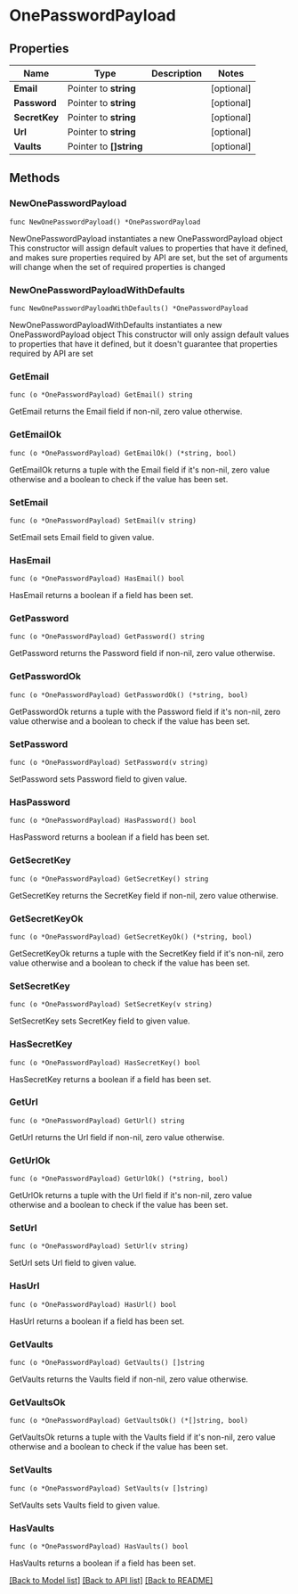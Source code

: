 # OnePasswordPayload

## Properties

Name | Type | Description | Notes
------------ | ------------- | ------------- | -------------
**Email** | Pointer to **string** |  | [optional] 
**Password** | Pointer to **string** |  | [optional] 
**SecretKey** | Pointer to **string** |  | [optional] 
**Url** | Pointer to **string** |  | [optional] 
**Vaults** | Pointer to **[]string** |  | [optional] 

## Methods

### NewOnePasswordPayload

`func NewOnePasswordPayload() *OnePasswordPayload`

NewOnePasswordPayload instantiates a new OnePasswordPayload object
This constructor will assign default values to properties that have it defined,
and makes sure properties required by API are set, but the set of arguments
will change when the set of required properties is changed

### NewOnePasswordPayloadWithDefaults

`func NewOnePasswordPayloadWithDefaults() *OnePasswordPayload`

NewOnePasswordPayloadWithDefaults instantiates a new OnePasswordPayload object
This constructor will only assign default values to properties that have it defined,
but it doesn't guarantee that properties required by API are set

### GetEmail

`func (o *OnePasswordPayload) GetEmail() string`

GetEmail returns the Email field if non-nil, zero value otherwise.

### GetEmailOk

`func (o *OnePasswordPayload) GetEmailOk() (*string, bool)`

GetEmailOk returns a tuple with the Email field if it's non-nil, zero value otherwise
and a boolean to check if the value has been set.

### SetEmail

`func (o *OnePasswordPayload) SetEmail(v string)`

SetEmail sets Email field to given value.

### HasEmail

`func (o *OnePasswordPayload) HasEmail() bool`

HasEmail returns a boolean if a field has been set.

### GetPassword

`func (o *OnePasswordPayload) GetPassword() string`

GetPassword returns the Password field if non-nil, zero value otherwise.

### GetPasswordOk

`func (o *OnePasswordPayload) GetPasswordOk() (*string, bool)`

GetPasswordOk returns a tuple with the Password field if it's non-nil, zero value otherwise
and a boolean to check if the value has been set.

### SetPassword

`func (o *OnePasswordPayload) SetPassword(v string)`

SetPassword sets Password field to given value.

### HasPassword

`func (o *OnePasswordPayload) HasPassword() bool`

HasPassword returns a boolean if a field has been set.

### GetSecretKey

`func (o *OnePasswordPayload) GetSecretKey() string`

GetSecretKey returns the SecretKey field if non-nil, zero value otherwise.

### GetSecretKeyOk

`func (o *OnePasswordPayload) GetSecretKeyOk() (*string, bool)`

GetSecretKeyOk returns a tuple with the SecretKey field if it's non-nil, zero value otherwise
and a boolean to check if the value has been set.

### SetSecretKey

`func (o *OnePasswordPayload) SetSecretKey(v string)`

SetSecretKey sets SecretKey field to given value.

### HasSecretKey

`func (o *OnePasswordPayload) HasSecretKey() bool`

HasSecretKey returns a boolean if a field has been set.

### GetUrl

`func (o *OnePasswordPayload) GetUrl() string`

GetUrl returns the Url field if non-nil, zero value otherwise.

### GetUrlOk

`func (o *OnePasswordPayload) GetUrlOk() (*string, bool)`

GetUrlOk returns a tuple with the Url field if it's non-nil, zero value otherwise
and a boolean to check if the value has been set.

### SetUrl

`func (o *OnePasswordPayload) SetUrl(v string)`

SetUrl sets Url field to given value.

### HasUrl

`func (o *OnePasswordPayload) HasUrl() bool`

HasUrl returns a boolean if a field has been set.

### GetVaults

`func (o *OnePasswordPayload) GetVaults() []string`

GetVaults returns the Vaults field if non-nil, zero value otherwise.

### GetVaultsOk

`func (o *OnePasswordPayload) GetVaultsOk() (*[]string, bool)`

GetVaultsOk returns a tuple with the Vaults field if it's non-nil, zero value otherwise
and a boolean to check if the value has been set.

### SetVaults

`func (o *OnePasswordPayload) SetVaults(v []string)`

SetVaults sets Vaults field to given value.

### HasVaults

`func (o *OnePasswordPayload) HasVaults() bool`

HasVaults returns a boolean if a field has been set.


[[Back to Model list]](../README.md#documentation-for-models) [[Back to API list]](../README.md#documentation-for-api-endpoints) [[Back to README]](../README.md)


